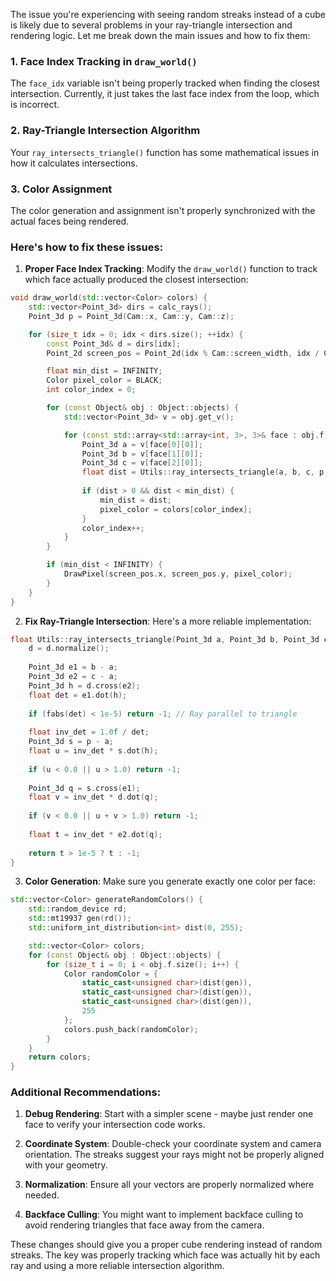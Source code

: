 The issue you're experiencing with seeing random streaks instead of a cube is likely due to several problems in your ray-triangle intersection and rendering logic. Let me break down the main issues and how to fix them:

### 1. Face Index Tracking in `draw_world()`
The `face_idx` variable isn't being properly tracked when finding the closest intersection. Currently, it just takes the last face index from the loop, which is incorrect.

### 2. Ray-Triangle Intersection Algorithm
Your `ray_intersects_triangle()` function has some mathematical issues in how it calculates intersections.

### 3. Color Assignment
The color generation and assignment isn't properly synchronized with the actual faces being rendered.

### Here's how to fix these issues:

1. **Proper Face Index Tracking**:
Modify the `draw_world()` function to track which face actually produced the closest intersection:

```cpp
void draw_world(std::vector<Color> colors) {
    std::vector<Point_3d> dirs = calc_rays();
    Point_3d p = Point_3d(Cam::x, Cam::y, Cam::z);

    for (size_t idx = 0; idx < dirs.size(); ++idx) {
        const Point_3d& d = dirs[idx];
        Point_2d screen_pos = Point_2d(idx % Cam::screen_width, idx / Cam::screen_width);

        float min_dist = INFINITY;
        Color pixel_color = BLACK;
        int color_index = 0;

        for (const Object& obj : Object::objects) {
            std::vector<Point_3d> v = obj.get_v();

            for (const std::array<std::array<int, 3>, 3>& face : obj.f) {
                Point_3d a = v[face[0][0]];
                Point_3d b = v[face[1][0]];
                Point_3d c = v[face[2][0]];
                float dist = Utils::ray_intersects_triangle(a, b, c, p, d);
                
                if (dist > 0 && dist < min_dist) {
                    min_dist = dist;
                    pixel_color = colors[color_index];
                }
                color_index++;
            }
        }

        if (min_dist < INFINITY) {
            DrawPixel(screen_pos.x, screen_pos.y, pixel_color);
        }
    }
}
```

2. **Fix Ray-Triangle Intersection**:
Here's a more reliable implementation:

```cpp
float Utils::ray_intersects_triangle(Point_3d a, Point_3d b, Point_3d c, Point_3d p, Point_3d d) {
    d = d.normalize();
    
    Point_3d e1 = b - a;
    Point_3d e2 = c - a;
    Point_3d h = d.cross(e2);
    float det = e1.dot(h);
    
    if (fabs(det) < 1e-5) return -1; // Ray parallel to triangle
    
    float inv_det = 1.0f / det;
    Point_3d s = p - a;
    float u = inv_det * s.dot(h);
    
    if (u < 0.0 || u > 1.0) return -1;
    
    Point_3d q = s.cross(e1);
    float v = inv_det * d.dot(q);
    
    if (v < 0.0 || u + v > 1.0) return -1;
    
    float t = inv_det * e2.dot(q);
    
    return t > 1e-5 ? t : -1;
}
```

3. **Color Generation**:
Make sure you generate exactly one color per face:

```cpp
std::vector<Color> generateRandomColors() {
    std::random_device rd;
    std::mt19937 gen(rd());
    std::uniform_int_distribution<int> dist(0, 255);

    std::vector<Color> colors;
    for (const Object& obj : Object::objects) {
        for (size_t i = 0; i < obj.f.size(); i++) {
            Color randomColor = {
                static_cast<unsigned char>(dist(gen)), 
                static_cast<unsigned char>(dist(gen)), 
                static_cast<unsigned char>(dist(gen)), 
                255
            };
            colors.push_back(randomColor);
        }
    }
    return colors;
}
```

### Additional Recommendations:

1. **Debug Rendering**:
   Start with a simpler scene - maybe just render one face to verify your intersection code works.

2. **Coordinate System**:
   Double-check your coordinate system and camera orientation. The streaks suggest your rays might not be properly aligned with your geometry.

3. **Normalization**:
   Ensure all your vectors are properly normalized where needed.

4. **Backface Culling**:
   You might want to implement backface culling to avoid rendering triangles that face away from the camera.

These changes should give you a proper cube rendering instead of random streaks. The key was properly tracking which face was actually hit by each ray and using a more reliable intersection algorithm.